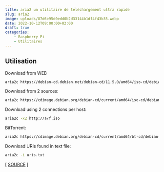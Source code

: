 ```yaml
---
title: aria2 un utilitaire de téléchargement ultra rapide
slug: aria2
image: uploads/87d6e95d0edd0b2d33144b1df4f43b35.webp
date: 2022-10-12T09:00:00+02:00
draft: true
categories:
    - Raspberry Pi
    - Utilitaires
---
```


## Utilisation

Download from WEB

```bash
aria2c https://debian-cd.debian.net/debian-cd/11.5.0/amd64/iso-cd/debian-11.5.0-amd64-netinst.iso
```

Download from 2 sources:

```bash
aria2c https://cdimage.debian.org/debian-cd/current/amd64/iso-cd/debian-11.5.0-amd64-netinst.iso ftp://b/f.iso
```

Download using 2 connections per host:

```bash
aria2c -x2 http://a/f.iso
```

BitTorrent:

```bash
aria2c https://cdimage.debian.org/debian-cd/current/amd64/bt-cd/debian-11.5.0-amd64-netinst.iso.torrent
```

Download URIs found in text file:

```bash
aria2c -i uris.txt
```

[ [SOURCE](https://privacyraccoon.tk/#download-manager) ]
